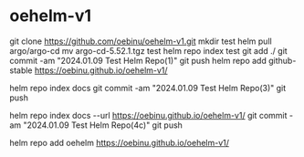 # oehelm-v1

git clone https://github.com/oebinu/oehelm-v1.git
mkdir test
helm pull argo/argo-cd
mv argo-cd-5.52.1.tgz test
helm repo index test
git add ./
git commit -am "2024.01.09 Test Helm Repo(1)"
git push
helm repo add github-stable https://oebinu.github.io/oehelm-v1/



helm repo index docs
git commit -am "2024.01.09 Test Helm Repo(3)"
git push


helm repo index docs --url https://oebinu.github.io/oehelm-v1/
git commit -am "2024.01.09 Test Helm Repo(4c)"
git push


helm repo add oehelm https://oebinu.github.io/oehelm-v1/


